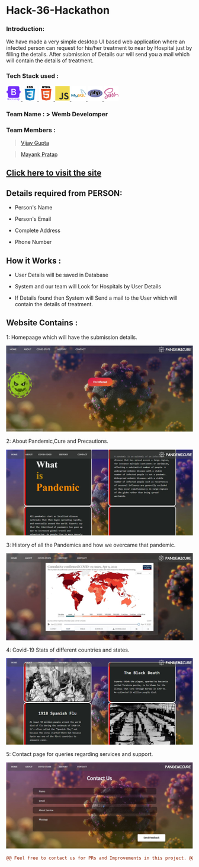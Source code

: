 # Hack-36-Hackathon


<h3 align="left">Introduction:</h3>


We have made a very simple desktop UI based web application where an infected person can request for his/her treatment to near by Hospital just by filling the details.
After submission of Details our will send you a mail which will contain the details of treatment.




<h3 align="left">Tech Stack used :</h3> 


<p align="left"> <a href="https://getbootstrap.com" target="_blank"> <img src="https://raw.githubusercontent.com/devicons/devicon/master/icons/bootstrap/bootstrap-plain-wordmark.svg" alt="bootstrap" width="40" height="40"/> </a> <a href="https://www.w3schools.com/css/" target="_blank"> <img src="https://raw.githubusercontent.com/devicons/devicon/master/icons/css3/css3-original-wordmark.svg" alt="css3" width="40" height="40"/> </a> <a href="https://www.w3.org/html/" target="_blank"> <img src="https://raw.githubusercontent.com/devicons/devicon/master/icons/html5/html5-original-wordmark.svg" alt="html5" width="40" height="40"/> </a> <a href="https://developer.mozilla.org/en-US/docs/Web/JavaScript" target="_blank"> <img src="https://raw.githubusercontent.com/devicons/devicon/master/icons/javascript/javascript-original.svg" alt="javascript" width="40" height="40"/> </a> <a href="https://www.mysql.com/" target="_blank"> <img src="https://raw.githubusercontent.com/devicons/devicon/master/icons/mysql/mysql-original-wordmark.svg" alt="mysql" width="40" height="40"/> </a> <a href="https://www.php.net" target="_blank"> <img src="https://raw.githubusercontent.com/devicons/devicon/master/icons/php/php-original.svg" alt="php" width="40" height="40"/> </a> <a href="https://sass-lang.com" target="_blank"> <img src="https://raw.githubusercontent.com/devicons/devicon/master/icons/sass/sass-original.svg" alt="sass" width="40" height="40"/> </a> </p>


<h3 align="left"> Team Name : > Wemb Develomper</h3> 


<h3 align="left">Team Members : </h3> 

 >  [Vijay Gupta](https://github.com/vijaygupta18)
 
 >  [Mayank Pratap](https://github.com/mynkprtp)


##  [Click here to visit the site](https://pandemicure.herokuapp.com/)



## Details required from PERSON:

+ Person's Name

+ Person's Email

+ Complete Address

+ Phone Number

## How it Works :

- User Details will be saved in Database

- System and our team will Look for Hospitals by User Details

- If Details found then System will Send a mail to the User which will contain the details of treatment.


## Website Contains :

1: Homepaage which will have the submission details.
<br>

![Homepage](images/1.JPG)

2: About Pandemic,Cure and Precautions.

![About](images/2.JPG)

3: History of all the Pandemics and how we overcame that pandemic.

![History](images/3.JPG)

4: Covid-19 Stats of different countries and states.

![Covid stats](images/4.JPG)

5: Contact page for queries regarding services and support.

![Contact](images/5.JPG)


```diff
@@ Feel free to contact us for PRs and Improvements in this project. @@

